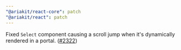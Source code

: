 ```yaml
---
"@ariakit/react-core": patch
"@ariakit/react": patch
---
```


Fixed `Select` component causing a scroll jump when it's dynamically rendered in a portal. ([#2322](https://github.com/ariakit/ariakit/pull/2322))
